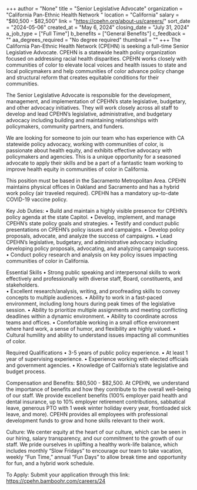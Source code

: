+++
author = "None"
title = "Senior Legislative Advocate"
organization = "California Pan-Ethnic Health Network "
location = "California"
salary = "$80,500 - $82,500"
link = "https://cpehn.org/about-us/careers/"
sort_date = "2024-05-06"
created_at = "May 6, 2024"
closing_date = "July 31, 2024"
a_job_type = ["Full Time"]
b_benefits = ["General Benefits"]
c_feedback = ""
aa_degrees_required = "No degree required"
thumbnail = ""
+++
The California Pan-Ethnic Health Network (CPEHN) is seeking a full-time Senior Legislative Advocate. CPEHN is a statewide health policy organization focused on addressing racial health disparities. CPEHN works closely with communities of color to elevate local voices and health issues to state and local policymakers and help communities of color advance policy change and structural reform that creates equitable conditions for their communities. 

The Senior Legislative Advocate is responsible for the development, management, and implementation of CPEHN’s state legislative, budgetary, and other advocacy initiatives. They will work closely across all staff to develop and lead CPEHN’s legislative, administrative, and budgetary advocacy including building and maintaining relationships with policymakers, community partners, and funders. 

We are looking for someone to join our team who has experience with CA statewide policy advocacy, working with communities of color, is passionate about health equity, and exhibits effective advocacy with policymakers and agencies. This is a unique opportunity for a seasoned advocate to apply their skills and be a part of a fantastic team working to improve health equity in communities of color in California. 

This position must be based in the Sacramento Metropolitan Area. CPEHN maintains physical offices in Oakland and Sacramento and has a hybrid work policy (air traveled required). CPEHN has a mandatory up-to-date COVID-19 vaccine policy.

Key Job Duties:
• Build and maintain a highly visible presence for CPEHN’s policy agenda at the state Capitol. 
• Develop, implement, and manage CPEHN’s state policy goals and strategies.
• Testify and conduct public presentations on CPEHN’s policy issues and campaigns. 
• Develop policy proposals, advocate, and analyze the success of campaigns.
• Lead CPEHN’s legislative, budgetary, and administrative advocacy including developing policy proposals, advocating, and analyzing campaign success.
• Conduct policy research and analysis on key policy issues impacting communities of color in California.

   Essential Skills
• Strong public speaking and interpersonal skills to work effectively and professionally with diverse staff, Board, constituents, and stakeholders.  
• Excellent research/analysis, writing, and proofreading skills to convey concepts to multiple audiences.
• Ability to work in a fast-paced environment, including long hours during peak times of the legislative session.
• Ability to prioritize multiple assignments and meeting conflicting deadlines within a dynamic environment. 
• Ability to coordinate across teams and offices. 
• Comfortable working in a small office environment where hard work, a sense of humor, and flexibility are highly valued. 
• Cultural humility and ability to understand issues impacting all communities of color.

   Required Qualifications
• 3-5 years of public policy experience.
• At least 1 year of supervising experience.
• Experience working with elected officials and government agencies.
• Knowledge of California’s state legislative and budget process.

   Compensation and Benefits:
$80,500 - $82,500. At CPEHN, we understand the importance of benefits and how they contribute to the overall well-being of our staff. We provide excellent benefits (100% employer paid health and dental insurance, up to 10% employer retirement contributions, sabbatical leave, generous PTO with 1 week winter holiday every year, frontloaded sick leave, and more). CPEHN provides all employees with professional development funds to grow and hone skills relevant to their work.

   Culture:
We center equity at the heart of our culture, which can be seen in our hiring, salary transparency, and our commitment to the growth of our staff. We pride ourselves in uplifting a healthy work-life balance, which includes monthly “Slow Fridays” to encourage our team to take vacation, weekly “Fun Time,” annual “Fun Days” to allow break time and opportunity for fun, and a hybrid work schedule. 

To Apply:
Submit your application through this link: https://cpehn.bamboohr.com/careers/24